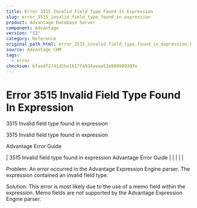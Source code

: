 ```yaml
---
title: Error 3515 Invalid Field Type Found In Expression
slug: error_3515_invalid_field_type_found_in_expression
product: Advantage Database Server
component: Advantage
version: "12"
category: Reference
original_path_html: error_3515_invalid_field_type_found_in_expression.htm
source: Advantage CHM
tags:
  - error
checksum: bfaadf2741d2be1617fa934aeaa52e800989387e
---
```


# Error 3515 Invalid Field Type Found In Expression

3515 Invalid field type found in expression

3515 Invalid field type found in expression

Advantage Error Guide

| 3515 Invalid field type found in expression  Advantage Error Guide |  |  |  |  |

Problem: An error occurred in the Advantage Expression Engine parser. The expression contained an invalid field type.

Solution: This error is most likely due to the use of a memo field within the expression. Memo fields are not supported by the Advantage Expression Engine parser.
